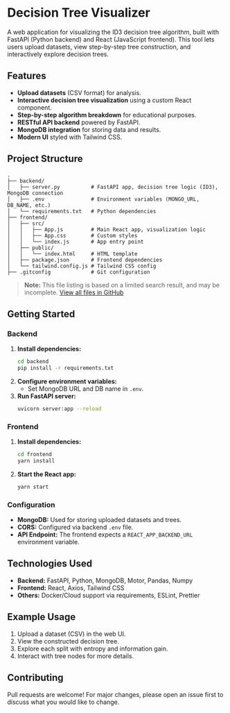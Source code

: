 
# Decision Tree Visualizer

A web application for visualizing the ID3 decision tree algorithm, built with FastAPI (Python backend) and React (JavaScript frontend). This tool lets users upload datasets, view step-by-step tree construction, and interactively explore decision trees.

## Features

- **Upload datasets** (CSV format) for analysis.
- **Interactive decision tree visualization** using a custom React component.
- **Step-by-step algorithm breakdown** for educational purposes.
- **RESTful API backend** powered by FastAPI.
- **MongoDB integration** for storing data and results.
- **Modern UI** styled with Tailwind CSS.

## Project Structure

```
.
├── backend/
│   ├── server.py          # FastAPI app, decision tree logic (ID3), MongoDB connection
│   ├── .env               # Environment variables (MONGO_URL, DB_NAME, etc.)
│   └── requirements.txt   # Python dependencies
├── frontend/
│   ├── src/
│   │   ├── App.js         # Main React app, visualization logic
│   │   ├── App.css        # Custom styles
│   │   └── index.js       # App entry point
│   ├── public/
│   │   └── index.html     # HTML template
│   ├── package.json       # Frontend dependencies
│   └── tailwind.config.js # Tailwind CSS config
├── .gitconfig             # Git configuration
```

> **Note:** This file listing is based on a limited search result, and may be incomplete. [View all files in GitHub](https://github.com/NISHAKAR06/Decision_tree_visualizer/search)

## Getting Started

### Backend

1. **Install dependencies:**
   ```bash
   cd backend
   pip install -r requirements.txt
   ```
2. **Configure environment variables:**
   - Set MongoDB URL and DB name in `.env`.
3. **Run FastAPI server:**
   ```bash
   uvicorn server:app --reload
   ```

### Frontend

1. **Install dependencies:**
   ```bash
   cd frontend
   yarn install
   ```
2. **Start the React app:**
   ```bash
   yarn start
   ```

### Configuration

- **MongoDB:** Used for storing uploaded datasets and trees.
- **CORS:** Configured via backend `.env` file.
- **API Endpoint:** The frontend expects a `REACT_APP_BACKEND_URL` environment variable.

## Technologies Used

- **Backend:** FastAPI, Python, MongoDB, Motor, Pandas, Numpy
- **Frontend:** React, Axios, Tailwind CSS
- **Others:** Docker/Cloud support via requirements, ESLint, Prettier

## Example Usage

1. Upload a dataset (CSV) in the web UI.
2. View the constructed decision tree.
3. Explore each split with entropy and information gain.
4. Interact with tree nodes for more details.

## Contributing

Pull requests are welcome! For major changes, please open an issue first to discuss what you would like to change.
